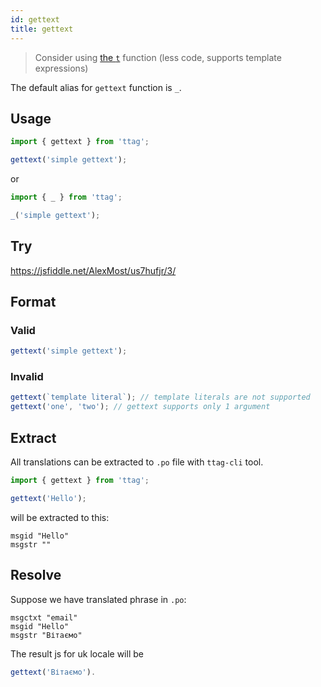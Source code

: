```yaml
---
id: gettext
title: gettext
---
```


> Consider using [the `t`](tag-gettext.html) function \(less code, supports template expressions\)

The default alias for `gettext` function is `_`.

## Usage

```js
import { gettext } from 'ttag';

gettext('simple gettext');
```

or

```js
import { _ } from 'ttag';

_('simple gettext');
```

## Try

https://jsfiddle.net/AlexMost/us7hufjr/3/

## Format

### Valid

```js
gettext('simple gettext');
```

### Invalid

```js
gettext(`template literal`); // template literals are not supported
gettext('one', 'two'); // gettext supports only 1 argument
```

## Extract

All translations can be extracted to `.po` file with `ttag-cli` tool.

```js
import { gettext } from 'ttag';

gettext('Hello');
```

will be extracted to this:

```
msgid "Hello"
msgstr ""
```

## Resolve

Suppose we have translated phrase in `.po`:

```
msgctxt "email"
msgid "Hello"
msgstr "Вітаємо"
```

The result js for uk locale will be

```js
gettext('Вітаємо').
```
